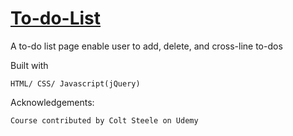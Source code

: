 # [To-do-List](https://raw.githack.com/stntsai/To-do-List/master/index.html)
A to-do list page enable user to add, delete, and cross-line to-dos


Built with

	HTML/ CSS/ Javascript(jQuery)
	
Acknowledgements:

	Course contributed by Colt Steele on Udemy
